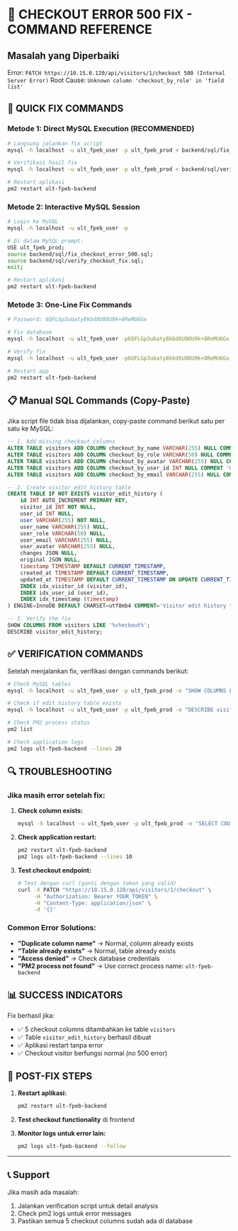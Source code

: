 # 🔧 CHECKOUT ERROR 500 FIX - COMMAND REFERENCE

## Masalah yang Diperbaiki
Error: `PATCH https://10.15.0.120/api/visitors/1/checkout 500 (Internal Server Error)`
Root Cause: `Unknown column 'checkout_by_role' in 'field list'`

## 🚀 QUICK FIX COMMANDS

### Metode 1: Direct MySQL Execution (RECOMMENDED)
```bash
# Langsung jalankan fix script
mysql -h localhost -u ult_fpeb_user -p ult_fpeb_prod < backend/sql/fix_checkout_error_500.sql

# Verifikasi hasil fix
mysql -h localhost -u ult_fpeb_user -p ult_fpeb_prod < backend/sql/verify_checkout_fix.sql

# Restart aplikasi
pm2 restart ult-fpeb-backend
```

### Metode 2: Interactive MySQL Session
```bash
# Login ke MySQL
mysql -h localhost -u ult_fpeb_user -p

# Di dalam MySQL prompt:
USE ult_fpeb_prod;
source backend/sql/fix_checkout_error_500.sql;
source backend/sql/verify_checkout_fix.sql;
exit;

# Restart aplikasi  
pm2 restart ult-fpeb-backend
```

### Metode 3: One-Line Fix Commands
```bash
# Password: 6QFLGp3ubaty8kbdXU8OU9k+8ReMU6Gx

# Fix database
mysql -h localhost -u ult_fpeb_user -p6QFLGp3ubaty8kbdXU8OU9k+8ReMU6Gx ult_fpeb_prod < backend/sql/fix_checkout_error_500.sql

# Verify fix
mysql -h localhost -u ult_fpeb_user -p6QFLGp3ubaty8kbdXU8OU9k+8ReMU6Gx ult_fpeb_prod < backend/sql/verify_checkout_fix.sql

# Restart app
pm2 restart ult-fpeb-backend
```

## 📋 Manual SQL Commands (Copy-Paste)

Jika script file tidak bisa dijalankan, copy-paste command berikut satu per satu ke MySQL:

```sql
-- 1. Add missing checkout columns
ALTER TABLE visitors ADD COLUMN checkout_by_name VARCHAR(255) NULL COMMENT 'Name of checkout operator';
ALTER TABLE visitors ADD COLUMN checkout_by_role VARCHAR(50) NULL COMMENT 'Role of checkout operator';
ALTER TABLE visitors ADD COLUMN checkout_by_avatar VARCHAR(255) NULL COMMENT 'Avatar URL of checkout operator';
ALTER TABLE visitors ADD COLUMN checkout_by_user_id INT NULL COMMENT 'User ID of checkout operator';
ALTER TABLE visitors ADD COLUMN checkout_by_email VARCHAR(255) NULL COMMENT 'Email of checkout operator';

-- 2. Create visitor_edit_history table
CREATE TABLE IF NOT EXISTS visitor_edit_history (
    id INT AUTO_INCREMENT PRIMARY KEY,
    visitor_id INT NOT NULL,
    user_id INT NULL,
    user VARCHAR(255) NOT NULL,
    user_name VARCHAR(255) NULL,
    user_role VARCHAR(50) NULL,
    user_email VARCHAR(255) NULL,
    user_avatar VARCHAR(255) NULL,
    changes JSON NULL,
    original JSON NULL,
    timestamp TIMESTAMP DEFAULT CURRENT_TIMESTAMP,
    created_at TIMESTAMP DEFAULT CURRENT_TIMESTAMP,
    updated_at TIMESTAMP DEFAULT CURRENT_TIMESTAMP ON UPDATE CURRENT_TIMESTAMP,
    INDEX idx_visitor_id (visitor_id),
    INDEX idx_user_id (user_id),
    INDEX idx_timestamp (timestamp)
) ENGINE=InnoDB DEFAULT CHARSET=utf8mb4 COMMENT='Visitor edit history tracking';

-- 3. Verify the fix
SHOW COLUMNS FROM visitors LIKE '%checkout%';
DESCRIBE visitor_edit_history;
```

## ✅ VERIFICATION COMMANDS

Setelah menjalankan fix, verifikasi dengan commands berikut:

```bash
# Check MySQL tables
mysql -h localhost -u ult_fpeb_user -p ult_fpeb_prod -e "SHOW COLUMNS FROM visitors LIKE '%checkout%';"

# Check if edit history table exists  
mysql -h localhost -u ult_fpeb_user -p ult_fpeb_prod -e "DESCRIBE visitor_edit_history;"

# Check PM2 process status
pm2 list

# Check application logs
pm2 logs ult-fpeb-backend --lines 20
```

## 🔍 TROUBLESHOOTING

### Jika masih error setelah fix:

1. **Check column exists:**
   ```bash
   mysql -h localhost -u ult_fpeb_user -p ult_fpeb_prod -e "SELECT COUNT(*) FROM INFORMATION_SCHEMA.COLUMNS WHERE TABLE_NAME='visitors' AND COLUMN_NAME='checkout_by_role';"
   ```

2. **Check application restart:**
   ```bash
   pm2 restart ult-fpeb-backend
   pm2 logs ult-fpeb-backend --lines 10
   ```

3. **Test checkout endpoint:**
   ```bash
   # Test dengan curl (ganti dengan token yang valid)
   curl -X PATCH "https://10.15.0.120/api/visitors/1/checkout" \
        -H "Authorization: Bearer YOUR_TOKEN" \
        -H "Content-Type: application/json" \
        -d '{}'
   ```

### Common Error Solutions:

- **"Duplicate column name"** → Normal, column already exists
- **"Table already exists"** → Normal, table already exists  
- **"Access denied"** → Check database credentials
- **"PM2 process not found"** → Use correct process name: `ult-fpeb-backend`

## 📊 SUCCESS INDICATORS

Fix berhasil jika:
- ✅ 5 checkout columns ditambahkan ke table `visitors`
- ✅ Table `visitor_edit_history` berhasil dibuat
- ✅ Aplikasi restart tanpa error
- ✅ Checkout visitor berfungsi normal (no 500 error)

## 🔄 POST-FIX STEPS

1. **Restart aplikasi:**
   ```bash
   pm2 restart ult-fpeb-backend
   ```

2. **Test checkout functionality** di frontend

3. **Monitor logs untuk error lain:**
   ```bash
   pm2 logs ult-fpeb-backend --follow
   ```

---

## 📞 Support

Jika masih ada masalah:
1. Jalankan verification script untuk detail analysis
2. Check pm2 logs untuk error messages
3. Pastikan semua 5 checkout columns sudah ada di database
